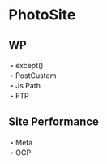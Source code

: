 # PhotoSite  

## WP  
・except()                                                                                 　　                                                          
・PostCustom  
・Js Path  
・FTP

## Site Performance
・Meta  
・OGP
